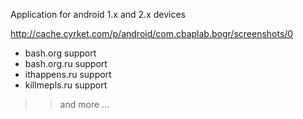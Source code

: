 Application for android 1.x and 2.x devices


http://cache.cyrket.com/p/android/com.cbaplab.bogr/screenshots/0

  * bash.org support
  * bash.org.ru support
  * ithappens.ru support
  * killmepls.ru support
> > and more ...